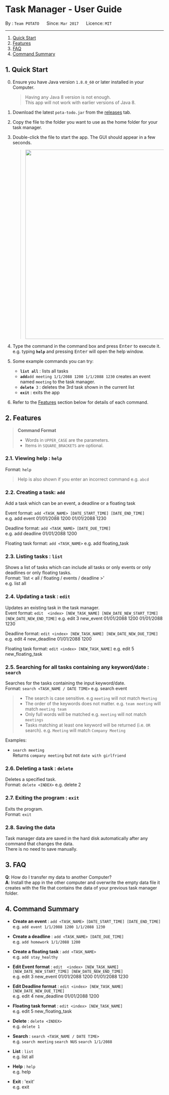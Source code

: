 # Task Manager - User Guide

By : `Team POTATO`  &nbsp;&nbsp;&nbsp;&nbsp; Since: `Mar 2017`  &nbsp;&nbsp;&nbsp;&nbsp; Licence: `MIT`

---

1. [Quick Start](#quick-start)
2. [Features](#features)
3. [FAQ](#faq)
4. [Command Summary](#command-summary)

## 1. Quick Start

0. Ensure you have Java version `1.8.0_60` or later installed in your Computer.<br>

   > Having any Java 8 version is not enough. <br>
   > This app will not work with earlier versions of Java 8.

1. Download the latest `pota-todo.jar` from the [releases](../../../releases) tab.
2. Copy the file to the folder you want to use as the home folder for your task manager.
3. Double-click the file to start the app. The GUI should appear in a few seconds.
   > <img src="images/Ui.png" width="600">

4. Type the command in the command box and press <kbd>Enter</kbd> to execute it. <br>
   e.g. typing **`help`** and pressing <kbd>Enter</kbd> will open the help window.
5. Some example commands you can try:
   * **`list all`** : lists all tasks
   * **`add`**`add meeting 1/1/2088 1200 1/1/2088 1230`
     creates an event named `meeting` to the task manager.
   * **`delete`**` 3` : deletes the 3rd task shown in the current list
   * **`exit`** : exits the app
6. Refer to the [Features](#features) section below for details of each command.<br>


## 2. Features

> **Command Format**
>
> * Words in `UPPER_CASE` are the parameters.
> * Items in `SQUARE_BRACKETS` are optional.

### 2.1. Viewing help : `help`

Format: `help`

> Help is also shown if you enter an incorrect command e.g. `abcd`

### 2.2. Creating a task: `add`

Add a task which can be an event, a deadline or a floating task<br>

Event format: `add <TASK_NAME> [DATE_START_TIME] [DATE_END_TIME]`<br>
              e.g. add event 01/01/2088 1200 01/01/2088 1230
              
Deadline format: `add <TASK_NAME> [DATE_DUE_TIME]`<br>
               e.g. add deadline 01/01/2088 1200
               
Floating task format: `add <TASK_NAME>`
                    e.g. add floating_task

### 2.3. Listing tasks : `list`

Shows a list of tasks which can include all tasks or only events or only deadlines or only floating tasks.<br>
Format: 'list < all / floating / events / deadline >'  <br>
      e.g. list all

### 2.4. Updating a task : `edit`

Updates an existing task in the task manager.<br>
Event format: `edit  <index> [NEW_TASK_NAME] [NEW_DATE_NEW_START_TIME] [NEW_DATE_NEW_END_TIME]`
            e.g. edit 3 new_event 01/01/2088 1200 01/01/2088 1230
            
Deadline format: `edit <index> [NEW_TASK_NAME] [NEW_DATE_NEW_DUE_TIME]`
               e.g. edit 4 new_deadline 01/01/2088 1200
               
Floating task format: `edit <index> [NEW_TASK_NAME]`
                   e.g. edit 5 new_floating_task

### 2.5. Searching for all tasks containing any keyword/date : `search`

Searches for the tasks containing the input keyword/date.<br>
Format: `search <TASK_NAME / DATE TIME>`
      e.g. search event

> * The search is case sensitive. e.g `meeting` will not match `Meeting`
> * The order of the keywords does not matter. e.g. `team meeting` will match `meeting team`
> * Only full words will be matched e.g. `meeting` will not match `meetings`
> * Tasks matching at least one keyword will be returned (i.e. `OR` search).
    e.g. `Meeting` will match `Company Meeting`

Examples:

* `search meeting`<br>
  Returns `company meeting` but not `date with girlfriend`

### 2.6. Deleting a task : `delete`

Deletes a specified task.<br>
Format: `delete <INDEX>`
      e.g. delete 2


### 2.7. Exiting the program : `exit`

Exits the program.<br>
Format: `exit`

### 2.8. Saving the data

Task manager data are saved in the hard disk automatically after any command that changes the data.<br>
There is no need to save manually.

## 3. FAQ

**Q**: How do I transfer my data to another Computer?<br>
**A**: Install the app in the other computer and overwrite the empty data file it creates with
       the file that contains the data of your previous task manager folder.

## 4. Command Summary

* **Create an event** : `add <TASK_NAME> [DATE_START_TIME] [DATE_END_TIME]` <br>
  e.g. `add event 1/1/2088 1200 1/1/2088 1230`
 
* **Create a deadline** : `add <TASK_NAME> [DATE_DUE_TIME]` <br>
  e.g. `add homework 1/1/2088 1200`
  
* **Create a floating task** : `add <TASK_NAME>` <br>
  e.g. `add stay_healthy`
  
* **Edit Event format** : `edit  <index> [NEW_TASK_NAME] [NEW_DATE_NEW_START_TIME] [NEW_DATE_NEW_END_TIME]` <br>
            e.g. edit 3 new_event 01/01/2088 1200 01/01/2088 1230
            
* **Edit Deadline format** : `edit <index> [NEW_TASK_NAME] [NEW_DATE_NEW_DUE_TIME]` <br>
               e.g. edit 4 new_deadline 01/01/2088 1200
               
* **Floating task format** : `edit <index> [NEW_TASK_NAME]` <br>
                   e.g. edit 5 new_floating_task
                   
* **Delete** : `delete <INDEX>` <br>
   e.g. `delete 1`

* **Search** : `search <TASK_NAME / DATE TIME> ` <br>
  e.g. `search meeting` `search NUS` `search 1/1/2088`  

* **List** : `list` <br>
  e.g. list all

* **Help** : `help` <br>
  e.g. help

* **Exit** : 'exit' <br>
   e.g. exit
